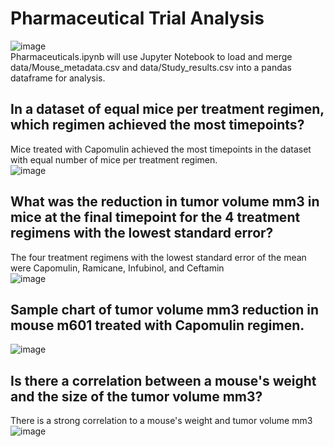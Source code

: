 # Pharmaceutical Trial Analysis
![image](https://user-images.githubusercontent.com/116906733/218835998-42e1582b-dcb7-4b3f-96f6-28635391e001.png)<br>
Pharmaceuticals.ipynb will use Jupyter Notebook to load and merge data/Mouse_metadata.csv and data/Study_results.csv into a pandas dataframe for analysis.<br>
## In a dataset of equal mice per treatment regimen, which regimen achieved the most timepoints?<br>
Mice treated with Capomulin achieved the most timepoints in the dataset with equal number of mice per treatment regimen.<br>
![image](https://user-images.githubusercontent.com/116906733/218837289-eed76be4-0aea-4d5d-bbc4-82f10d6cc3ab.png)<br>
## What was the reduction in tumor volume mm3 in mice at the final timepoint for the 4 treatment regimens with the lowest standard error?<br>
The four treatment regimens with the lowest standard error of the mean were Capomulin, Ramicane, Infubinol, and Ceftamin<br>
![image](https://user-images.githubusercontent.com/116906733/218838687-2a1cf649-7e1c-4a3e-b264-eaf75fc8aa30.png)<br>
## Sample chart of tumor volume mm3 reduction in mouse m601 treated with Capomulin regimen.
![image](https://user-images.githubusercontent.com/116906733/218839885-18ea09d2-e8a4-4e2c-983d-f06b8f172729.png)<br>
## Is there a correlation between a mouse's weight and the size of the tumor volume mm3?<br>
There is a strong correlation to a mouse's weight and tumor volume mm3<br>
![image](https://user-images.githubusercontent.com/116906733/218840285-3510954a-ea37-45e8-9210-ac69ca2921ec.png)

